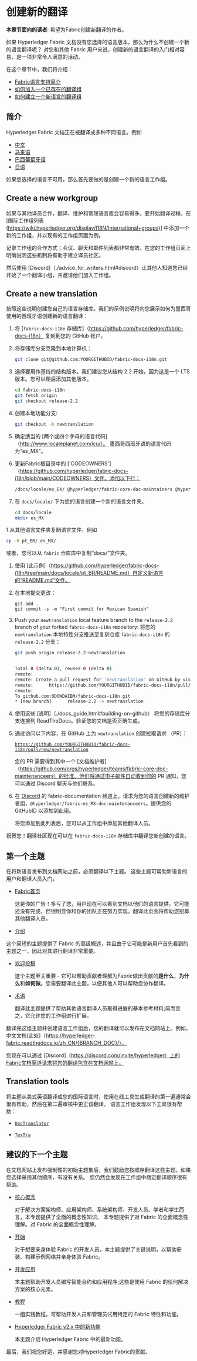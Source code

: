 # 创建新的翻译

**本章节面向的读者**: 希望为Fabric创建新翻译的作者。

如果 Hyperledger Fabric 文档没有您选择的语言版本，那么为什么不创建一个新的语言翻译呢？
对您和其他 Fabric 用户来说，创建新的语言翻译的入门相对容易，是一项非常令人满意的活动。

在这个章节中，我们将介绍：
* [Fabric语言支持简介](#简介)
* [如何加入一个已存在的翻译组](#加入小组)
* [如何建立一个新语言的翻译组](#创建新翻译)

## 简介
Hyperledger Fabric 文档正在被翻译成多种不同语言。例如

* [中文](https://github.com/hyperledger/fabric-docs-i18n/tree/main/docs/locale/zh_CN)
* [马来语](https://github.com/hyperledger/fabric-docs-i18n/tree/main/docs/locale/ml_IN)
* [巴西葡萄牙语](https://github.com/hyperledger/fabric-docs-i18n/tree/main/docs/locale/pt_BR)
* [日语](https://github.com/hyperledger/fabric-docs-i18n/tree/main/docs/locale/ja_JP)

如果您选择的语言不可用，那么首先要做的是创建一个新的语言工作组。

## Create a new workgroup

如果与其他译员合作，翻译、维护和管理语言库会容易得多。要开始翻译过程，在 [国际工作组列表 (https://wiki.hyperledger.org/display/I18N/International+groups)] 中添加一个新的工作组，并以现有的工作组页面为例。

记录工作组的合作方式；会议、聊天和邮件列表都非常有效。在您的工作组页面上明确说明这些机制将有助于建立译员社区。

然后使用 [Discord]（./advice_for_writers.html#discord）让其他人知道您已经开始了一个翻译小组，并邀请他们加入工作组。

## Create a new translation

按照这些说明创建您自己的语言存储库。我们的示例说明将向您展示如何为墨西哥使用的西班牙语创建新的语言翻译：
1. 将 [`fabric-docs-i18n` 存储库]（https://github.com/hyperledger/fabric-docs-i18n） 复刻到您的 GitHub 帐户。

1. 将存储库分支克隆到本地计算机：
   ```bash
   git clone git@github.com:YOURGITHUBID/fabric-docs-i18n.git
   ```

1. 选择要用作基线的结构版本。我们建议您从结构 2.2 开始，因为这是一个 LTS 版本。您可以稍后添加其他版本。
   ```bash
   cd fabric-docs-i18n
   git fetch origin
   git checkout release-2.2
   ```
1. 创建本地功能分支:
   ```bash
   git checkout -b newtranslation
   ```
1. 确定适当的 [两个或四个字母的语言代码]（http://www.localeplanet.com/icu/）。 墨西哥西班牙语的语言代码为“es_MX”。

1. 更新Fabric根目录中的 ['CODEOWNERS']（https://github.com/hyperledger/fabric-docs-i18n/blob/main/CODEOWNERS）文件。添加以下行：

   ```bash
   /docs/locale/ex_EX/ @hyperledger/fabric-core-doc-maintainers @hyperledger/fabric-es_MX-doc-maintainers
   ```

1. 在 `docs/locale/` 下为您的语言创建一个新的语言文件夹。
   ```bash
   cd docs/locale
   mkdir es_MX
   ```

1.从其他语言文件夹复制语言文件，例如
   ```bash
   cp -R pt_BR/ es_MX/
   ```
   或者，您可以从 `fabric` 仓库库中复制“docs/”文件夹。
   
1. 使用 [此示例]（https://github.com/hyperledger/fabric-docs-i18n/tree/main/docs/locale/pt_BR/README.md）自定义新语言的“README.md”文件。

1. 在本地提交更改：
   ```
   git add .
   git commit -s -m "First commit for Mexican Spanish"
   ```

1. Push your `newtranslation` local feature branch to the `release-2.2` branch
   of your forked `fabric-docs-i18n` repository:
   将您的 `newtranslation` 本地特性分支推送至复刻仓库 `fabric-docs-i18n` 的 `release-2.2` 分支：

   ```bash
   git push origin release-2.2:newtranslation


   Total 0 (delta 0), reused 0 (delta 0)
   remote:
   remote: Create a pull request for 'newtranslation' on GitHub by visiting:
   remote:      https://github.com/YOURGITHUBID/fabric-docs-i18n/pull/new/newtranslation
   remote:
   To github.com:ODOWDAIBM/fabric-docs-i18n.git
   * [new branch]      release-2.2 -> newtranslation
   ```

1. 使用这些 [说明]（./docs_guide.html#building-on-github） 将您的存储库分支连接到 ReadTheDocs。验证您的文档是否正确生成。

1. 通过访问以下内容，在 GitHub 上为 `newtranslation` 创建拉取请求 （PR）：

   [`https://github.com/YOURGITHUBID/fabric-docs-i18n/pull/new/newtranslation`](https://github.com/YOURGITHUBID/fabric-docs-i18n/pull/new/newtranslation)

   您的 PR 需要得到其中一个 [文档维护者]（https://github.com/orgs/hyperledger/teams/fabric-core-doc-maintenanceers）的批准。他们将通过电子邮件自动收到您的 PR 通知，您可以通过 Discord 聊天与他们联系。

1. 在 [Discord](https://discord.com/invite/hyperledger) 的 fabric-documentation 频道上，请求为您的语言创建新的维护者组，`@hyperledger/fabric-es_MX-doc-maintenanceers`。提供您的 GitHubID 以添加到此组。

   将您添加到此列表后，您可以从工作组中添加其他翻译人员。

祝贺您！翻译社区现在可以在 `fabric-docs-i18n` 存储库中翻译您新创建的语言。

## 第一个主题

在将新语言发布到文档网站之前，必须翻译以下主题。 这些主题可帮助新语言的用户和翻译人员入门。

* [Fabric首页](https://hyperledger-fabric.readthedocs.io/en/{BRANCH_DOC}/)

  这是你的广告！多亏了您，用户现在可以看到文档以他们的语言提供。它可能还没有完成，但很明显你和你的团队正在努力实现。翻译此页面将帮助您招募其他翻译人员。


* [介绍](https://hyperledger-fabric.readthedocs.io/en/{BRANCH_DOC}/whatis.html)

这个简短的主题提供了 Fabric 的高级概述，并且由于它可能是新用户首先看到的主题之一，因此对其进行翻译非常重要。
* [欢迎投稿](https://hyperledger-fabric.readthedocs.io/en/{BRANCH_DOC}/CONTRIBUTING.html)

  这个主题至关重要 - 它可以帮助贡献者理解为Fabric做出贡献的**是什么**，**为什么**和**如何做**。您需要翻译此主题，以便其他人可以帮助您协作翻译。

* [术语](https://hyperledger-fabric.readthedocs.io/en/{BRANCH_DOC}/glossary.html)

  翻译此主题提供了帮助其他语言翻译人员取得进展的基本参考材料;简而言之，它允许您的工作组进行扩展。
  

翻译完这组主题并创建语言工作组后，您的翻译就可以发布在文档网站上。例如，中文文档[此处]（https://hyperledger-fabric.readthedocs.io/zh_CN/{BRANCH_DOC}/）。

您现在可以通过 [Discord]（https://discord.com/invite/hyperledger）上的Fabric文档渠道请求将您的翻译包含在文档网站上。

## Translation tools

将主题从美式英语翻译成您的国际语言时，使用在线工具生成翻译的第一遍通常会很有帮助，然后在第二遍审核中更正该翻译。
语言工作组发现以下工具很有帮助：

* [`DocTranslator`](https://www.onlinedoctranslator.com/)

* [`TexTra`](https://mt-auto-minhon-mlt.ucri.jgn-x.jp/)

## 建议的下一个主题

在文档网站上发布强制性的初始主题集后，我们鼓励您按顺序翻译这些主题。如果您选择采用其他顺序，有没有关系。
您仍然会发现在工作组中商定翻译顺序很有帮助。
* [核心概念](https://hyperledger-fabric.readthedocs.io/en/{BRANCH_DOC}/key_concepts.html)

  对于解决方案架构师、应用架构师、系统架构师、开发人员、学者和学生而言，本专题提供了全面的概念性知识、 本专题提供了对 Fabric 的全面概念性理解。对 Fabric 的全面概念性理解。


* [开始](https://hyperledger-fabric.readthedocs.io/en/{BRANCH_DOC}/getting_started.html)

  对于想要亲身体验 Fabric 的开发人员，本主题提供了关键说明，以帮助安装、构建示例网络并亲身体验 Fabric。
* [开发应用](https://hyperledger-fabric.readthedocs.io/en/{BRANCH_DOC}/developapps/developing_applications.html)

  本主题帮助开发人员编写智能合约和应用程序;这些是使用 Fabric 的任何解决方案的核心元素。


* [教程](https://hyperledger-fabric.readthedocs.io/en/{BRANCH_DOC}/tutorials.html)

  一组实践教程，可帮助开发人员和管理员试用特定的 Fabric 特性和功能。

* [Hyperledger Fabric v2.x 中的新功能](https://hyperledger-fabric.readthedocs.io/en/{BRANCH_DOC}/whatsnew.html)

  本主题介绍 Hyperledger Fabric 中的最新功能。


最后，我们祝您好运，并感谢您对Hyperledger Fabric的贡献。

<!--- 根据 Creative Commons Attribution 4.0 International License 获得许可 
https://creativecommons.org/licenses/by/4.0/ -->
